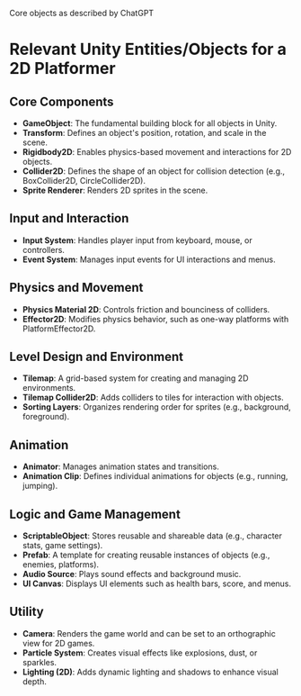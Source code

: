 Core objects as described by ChatGPT

# Relevant Unity Entities/Objects for a 2D Platformer

## Core Components
- **GameObject**: The fundamental building block for all objects in Unity.
- **Transform**: Defines an object's position, rotation, and scale in the scene.
- **Rigidbody2D**: Enables physics-based movement and interactions for 2D objects.
- **Collider2D**: Defines the shape of an object for collision detection (e.g., BoxCollider2D, CircleCollider2D).
- **Sprite Renderer**: Renders 2D sprites in the scene.

## Input and Interaction
- **Input System**: Handles player input from keyboard, mouse, or controllers.
- **Event System**: Manages input events for UI interactions and menus.

## Physics and Movement
- **Physics Material 2D**: Controls friction and bounciness of colliders.
- **Effector2D**: Modifies physics behavior, such as one-way platforms with PlatformEffector2D.

## Level Design and Environment
- **Tilemap**: A grid-based system for creating and managing 2D environments.
- **Tilemap Collider2D**: Adds colliders to tiles for interaction with objects.
- **Sorting Layers**: Organizes rendering order for sprites (e.g., background, foreground).

## Animation
- **Animator**: Manages animation states and transitions.
- **Animation Clip**: Defines individual animations for objects (e.g., running, jumping).

## Logic and Game Management
- **ScriptableObject**: Stores reusable and shareable data (e.g., character stats, game settings).
- **Prefab**: A template for creating reusable instances of objects (e.g., enemies, platforms).
- **Audio Source**: Plays sound effects and background music.
- **UI Canvas**: Displays UI elements such as health bars, score, and menus.

## Utility
- **Camera**: Renders the game world and can be set to an orthographic view for 2D games.
- **Particle System**: Creates visual effects like explosions, dust, or sparkles.
- **Lighting (2D)**: Adds dynamic lighting and shadows to enhance visual depth.

